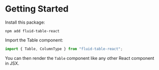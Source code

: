 # Getting Started

Install this package:

```shell
npm add fluid-table-react
```

Import the Table component:

```js
import { Table, ColumnType } from "fluid-table-react";
```

You can then render the `Table` component like any other React component in JSX.
